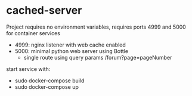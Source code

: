 # cached-server

Project requires no environment variables, requires ports 4999 and 5000 for container services
- 4999: nginx listener with web cache enabled
- 5000: minimal python web server using Bottle
  - single route using query params /forum?page=pageNumber
  
start service with:
  - sudo docker-compose build
  - sudo docker-compose up

